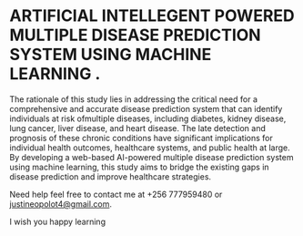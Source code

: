 # ARTIFICIAL INTELLEGENT POWERED MULTIPLE DISEASE PREDICTION SYSTEM USING MACHINE LEARNING .
The rationale of this study lies in addressing the critical need 
for a comprehensive and accurate disease prediction system that can identify 
individuals at risk ofmultiple diseases, including diabetes, kidney disease, lung cancer, liver disease, 
and heart disease. The late detection and prognosis of these chronic conditions have significant implications for 
individual health outcomes, healthcare systems, and public health at large. By developing a web-based AI-powered multiple 
disease prediction system using machine learning, this study aims to bridge the existing gaps in disease prediction and improve healthcare strategies. 


Need help feel free to contact me at +256 777959480 or justineopolot4@gmail.com.

I wish you happy learning
